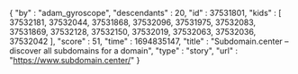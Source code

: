 {
  "by" : "adam_gyroscope",
  "descendants" : 20,
  "id" : 37531801,
  "kids" : [ 37532181, 37532044, 37531868, 37532096, 37531975, 37532083, 37531869, 37532128, 37532150, 37532019, 37532063, 37532036, 37532042 ],
  "score" : 51,
  "time" : 1694835147,
  "title" : "Subdomain.center – discover all subdomains for a domain",
  "type" : "story",
  "url" : "https://www.subdomain.center/"
}
